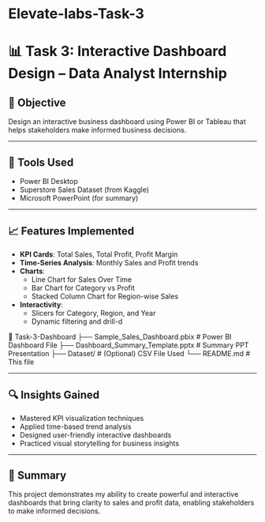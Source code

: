 # Elevate-labs-Task-3

# 📊 Task 3: Interactive Dashboard Design – Data Analyst Internship

## 🎯 Objective
Design an interactive business dashboard using Power BI or Tableau that helps stakeholders make informed business decisions.

---

## 🧰 Tools Used
- Power BI Desktop
- Superstore Sales Dataset (from Kaggle)
- Microsoft PowerPoint (for summary)

---

## 📈 Features Implemented
- **KPI Cards**: Total Sales, Total Profit, Profit Margin
- **Time-Series Analysis**: Monthly Sales and Profit trends
- **Charts**:
  - Line Chart for Sales Over Time
  - Bar Chart for Category vs Profit
  - Stacked Column Chart for Region-wise Sales
- **Interactivity**:
  - Slicers for Category, Region, and Year
  - Dynamic filtering and drill-d

📁 Task-3-Dashboard
├── Sample_Sales_Dashboard.pbix # Power BI Dashboard File
├── Dashboard_Summary_Template.pptx # Summary PPT Presentation
├── Dataset/ # (Optional) CSV File Used
└── README.md # This file


---

## 🔍 Insights Gained
- Mastered KPI visualization techniques
- Applied time-based trend analysis
- Designed user-friendly interactive dashboards
- Practiced visual storytelling for business insights

---

## 📝 Summary
This project demonstrates my ability to create powerful and interactive dashboards that bring clarity to sales and profit data, enabling stakeholders to make informed decisions.
